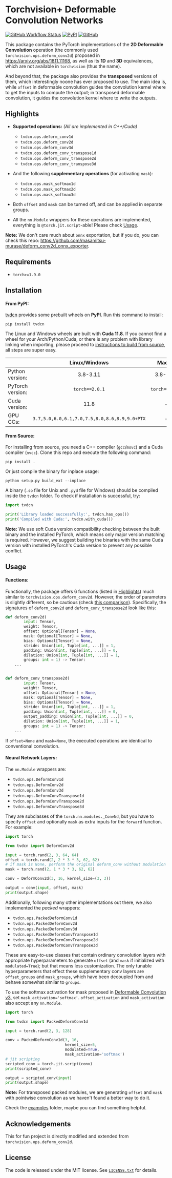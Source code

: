 Torchvision+ Deformable Convolution Networks
========
[![GitHub Workflow Status](https://img.shields.io/github/actions/workflow/status/inspiros/tvdcn/build_wheels.yml)](https://github.com/inspiros/tvdcn/actions)
[![PyPI](https://img.shields.io/pypi/v/tvdcn)](https://pypi.org/project/tvdcn)
[![GitHub](https://img.shields.io/github/license/inspiros/tvdcn)](LICENSE.txt)

This package contains the PyTorch implementations of the **2D Deformable Convolution** operation
(the commonly used  `torchvision.ops.deform_conv2d`) proposed in https://arxiv.org/abs/1811.11168,
as well as its **1D** and **3D** equivalences, which are not available in `torchvision` (thus the name).

And beyond that, the package also provides the **transposed** versions of them,
which interestingly noone has ever proposed to use.
The main idea is, while `offset` in deformable convolution guides the convolution kernel where to get the inputs to
compute the output; in transposed deformable convolution, it guides the convolution kernel where to write the outputs.

## Highlights

- **Supported operations:** _(All are implemented in C++/Cuda)_

  - `tvdcn.ops.deform_conv1d`
  - `tvdcn.ops.deform_conv2d`
  - `tvdcn.ops.deform_conv3d`
  - `tvdcn.ops.deform_conv_transpose1d`
  - `tvdcn.ops.deform_conv_transpose2d`
  - `tvdcn.ops.deform_conv_transpose3d`

- And the following **supplementary operations** (for activating `mask`):
  - `tvdcn.ops.mask_softmax1d`
  - `tvdcn.ops.mask_softmax2d`
  - `tvdcn.ops.mask_softmax3d`

- Both `offset` and `mask` can be turned off, and can be applied in separate groups.

- All the `nn.Module` wrappers for these operations are implemented,
  everything is `@torch.jit.script`-able! Please check [Usage](#usage).

**Note:** We don't care much about `onnx` exportation, but if you do, you can check this repo:
https://github.com/masamitsu-murase/deform_conv2d_onnx_exporter.

## Requirements

- `torch>=1.9.0`

## Installation

#### From PyPI:

[tvdcn](https://pypi.org/project/tvdcn) provides some prebuilt wheels on **PyPI**.
Run this command to install:

```terminal
pip install tvdcn
```

The Linux and Windows wheels are built with **Cuda 11.8**.
If you cannot find a wheel for your Arch/Python/Cuda, or there is any problem with library linking when importing,
please proceed to [instructions to build from source](#from-source), all steps are super easy.

|                  |                 Linux/Windows                 |     MacOS      |
|------------------|:---------------------------------------------:|:--------------:|
| Python version:  |                   3.8-3.11                    |    3.8-3.11    |
| PyTorch version: |                `torch==2.0.1`                 | `torch==2.0.1` |
| Cuda version:    |                     11.8                      |       -        |
| GPU CCs:         | `3.7,5.0,6.0,6.1,7.0,7.5,8.0,8.6,8.9,9.0+PTX` |       -        |

#### From Source:

For installing from source, you need a C++ compiler (`gcc`/`msvc`) and a Cuda compiler (`nvcc`).
Clone this repo and execute the following command:

```terminal
pip install .
```

Or just compile the binary for inplace usage:

```terminal
python setup.py build_ext --inplace
```

A binary (`.so` file for Unix and `.pyd` file for Windows) should be compiled inside the `tvdcn` folder.
To check if installation is successful, try:

```python
import tvdcn

print('Library loaded successfully:', tvdcn.has_ops())
print('Compiled with Cuda:', tvdcn.with_cuda())
```

**Note:** We use soft Cuda version compatibility checking between the built binary and the installed PyTorch,
which means only major version matching is required.
However, we suggest building the binaries with the same Cuda version with installed PyTorch's Cuda version to prevent
any possible conflict.

## Usage

#### Functions:

Functionally, the package offers 6 functions (listed in [Highlights](#highlights)) much similar to
`torchvision.ops.deform_conv2d`.
However, the order of parameters is slightly different, so be cautious
(check [this comparison](tests/test_compatibility_with_torchvision.py)).
Specifically, the signatures of `deform_conv2d` and `deform_conv_transpose2d` look like this:

```python
def deform_conv2d(
        input: Tensor,
        weight: Tensor,
        offset: Optional[Tensor] = None,
        mask: Optional[Tensor] = None,
        bias: Optional[Tensor] = None,
        stride: Union[int, Tuple[int, ...]] = 1,
        padding: Union[int, Tuple[int, ...]] = 0,
        dilation: Union[int, Tuple[int, ...]] = 1,
        groups: int = 1) -> Tensor:
    ...


def deform_conv_transpose2d(
        input: Tensor,
        weight: Tensor,
        offset: Optional[Tensor] = None,
        mask: Optional[Tensor] = None,
        bias: Optional[Tensor] = None,
        stride: Union[int, Tuple[int, ...]] = 1,
        padding: Union[int, Tuple[int, ...]] = 0,
        output_padding: Union[int, Tuple[int, ...]] = 0,
        dilation: Union[int, Tuple[int, ...]] = 1,
        groups: int = 1) -> Tensor:
    ...
```

If `offset=None` and `mask=None`, the executed operations are identical to conventional convolution.

#### Neural Network Layers:

The `nn.Module` wrappers are:

- `tvdcn.ops.DeformConv1d`
- `tvdcn.ops.DeformConv2d`
- `tvdcn.ops.DeformConv3d`
- `tvdcn.ops.DeformConvTranspose1d`
- `tvdcn.ops.DeformConvTranspose2d`
- `tvdcn.ops.DeformConvTranspose3d`

They are subclasses of the `torch.nn.modules._ConvNd`,
but you have to specify `offset` and optionally `mask` as extra inputs for the `forward` function.
For example:

```python
import torch

from tvdcn import DeformConv2d

input = torch.rand(2, 3, 64, 64)
offset = torch.rand(2, 2 * 3 * 3, 62, 62)
# if mask is None, perform the original deform_conv without modulation (v2)
mask = torch.rand(2, 1 * 3 * 3, 62, 62)

conv = DeformConv2d(3, 16, kernel_size=(3, 3))

output = conv(input, offset, mask)
print(output.shape)
```

Additionally, following many other implementations out there, we also implemented the _packed_ wrappers:

- `tvdcn.ops.PackedDeformConv1d`
- `tvdcn.ops.PackedDeformConv2d`
- `tvdcn.ops.PackedDeformConv3d`
- `tvdcn.ops.PackedDeformConvTranspose1d`
- `tvdcn.ops.PackedDeformConvTranspose2d`
- `tvdcn.ops.PackedDeformConvTranspose3d`

These are easy-to-use classes that contain ordinary convolution layers with appropriate hyperparameters to generate
`offset` (and `mask` if initialized with `modulated=True`);
but that means less customization.
The only tunable hyperparameters that effect these supplementary conv layers are `offset_groups` and `mask_groups`,
which have been decoupled from and behave somewhat similar to `groups`.

To use the softmax activation for mask proposed in [Deformable Convolution v3](https://arxiv.org/abs/2211.05778),
set `mask_activation='softmax'`. `offset_activation` and `mask_activation` also accept any `nn.Module`.

```python
import torch

from tvdcn import PackedDeformConv1d

input = torch.rand(2, 3, 128)

conv = PackedDeformConv1d(3, 16,
                          kernel_size=5,
                          modulated=True,
                          mask_activation='softmax')
# jit scripting
scripted_conv = torch.jit.script(conv)
print(scripted_conv)

output = scripted_conv(input)
print(output.shape)
```

**Note:** For transposed packed modules, we are generating `offset` and `mask` with pointwise convolution
as we haven't found a better way to do it.

Check the [examples](examples) folder, maybe you can find something helpful.

## Acknowledgements

This for fun project is directly modified and extended from `torchvision.ops.deform_conv2d`.

## License

The code is released under the MIT license. See [`LICENSE.txt`](LICENSE.txt) for details.
